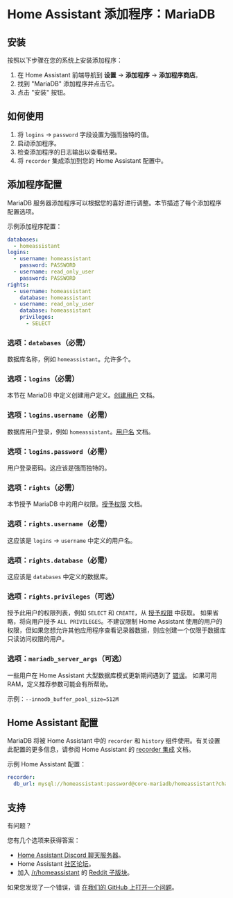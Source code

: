 # Home Assistant 添加程序：MariaDB

## 安装

按照以下步骤在您的系统上安装添加程序：

1. 在 Home Assistant 前端导航到 **设置** -> **添加程序** -> **添加程序商店**。
2. 找到 "MariaDB" 添加程序并点击它。
3. 点击 "安装" 按钮。

## 如何使用

1. 将 `logins` -> `password` 字段设置为强而独特的值。
2. 启动添加程序。
3. 检查添加程序的日志输出以查看结果。
4. 将 `recorder` 集成添加到您的 Home Assistant 配置中。

## 添加程序配置

MariaDB 服务器添加程序可以根据您的喜好进行调整。本节描述了每个添加程序配置选项。

示例添加程序配置：

```yaml
databases:
  - homeassistant
logins:
  - username: homeassistant
    password: PASSWORD
  - username: read_only_user
    password: PASSWORD
rights:
  - username: homeassistant
    database: homeassistant
  - username: read_only_user
    database: homeassistant
    privileges:
      - SELECT
```

### 选项：`databases`（必需）

数据库名称，例如 `homeassistant`。允许多个。

### 选项：`logins`（必需）

本节在 MariaDB 中定义创建用户定义。[创建用户][createuser] 文档。

### 选项：`logins.username`（必需）

数据库用户登录，例如 `homeassistant`。[用户名][username] 文档。

### 选项：`logins.password`（必需）

用户登录密码。这应该是强而独特的。

### 选项：`rights`（必需）

本节授予 MariaDB 中的用户权限。[授予权限][grant] 文档。

### 选项：`rights.username`（必需）

这应该是 `logins` -> `username` 中定义的用户名。

### 选项：`rights.database`（必需）

这应该是 `databases` 中定义的数据库。

### 选项：`rights.privileges`（可选）

授予此用户的权限列表，例如 `SELECT` 和 `CREATE`，从 [授予权限][grant] 中获取。
如果省略，将向用户授予 `ALL PRIVILEGES`。不建议限制 Home Assistant 使用的用户的权限，但如果您想允许其他应用程序查看记录器数据，则应创建一个仅限于数据库只读访问权限的用户。

### 选项：`mariadb_server_args`（可选）

一些用户在 Home Assistant 大型数据库模式更新期间遇到了 [错误][migration-issues]。
如果可用 RAM，定义推荐参数可能会有所帮助。

示例：`--innodb_buffer_pool_size=512M`

## Home Assistant 配置

MariaDB 将被 Home Assistant 中的 `recorder` 和 `history` 组件使用。有关设置此配置的更多信息，请参阅 Home Assistant 的 [recorder 集成][mariadb-ha-recorder] 文档。

示例 Home Assistant 配置：

```yaml
recorder:
  db_url: mysql://homeassistant:password@core-mariadb/homeassistant?charset=utf8mb4
```

## 支持

有问题？

您有几个选项来获得答案：

- [Home Assistant Discord 聊天服务器][discord]。
- Home Assistant [社区论坛][forum]。
- 加入 [/r/homeassistant][reddit] 的 [Reddit 子版块][reddit]。

如果您发现了一个错误，请 [在我们的 GitHub 上打开一个问题][issue]。

[createuser]: https://mariadb.com/kb/en/create-user/
[username]: https://mariadb.com/kb/en/create-user/#user-name-component
[hostname]: https://mariadb.com/kb/en/create-user/#host-name-component
[grant]: https://mariadb.com/kb/en/grant/
[migration-issues]: https://github.com/home-assistant/core/issues/125339
[mariadb-ha-recorder]: https://www.home-assistant.io/integrations/recorder/
[discord]: https://discord.gg/c5DvZ4e
[forum]: https://community.home-assistant.io
[i386-shield]: https://img.shields.io/badge/i386-yes-green.svg
[issue]: https://github.com/home-assistant/addons/issues
[reddit]: https://reddit.com/r/homeassistant
[repository]: https://github.com/hassio-addons/repository